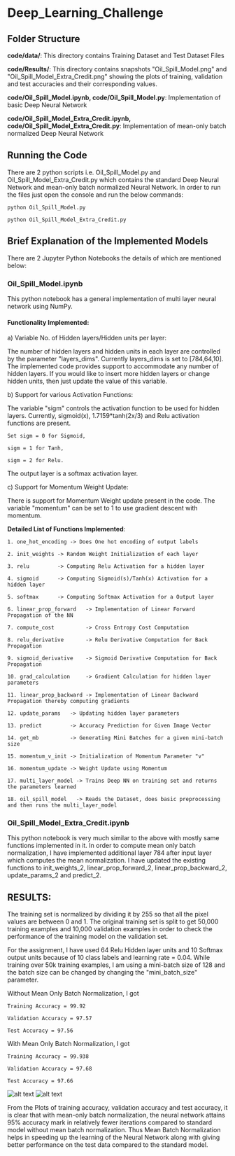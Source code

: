 # Deep_Learning_Challenge


## Folder Structure
**code/data/**: This directory contains Training Dataset and Test Dataset Files

**code/Results/**: This directory contains snapshots "Oil_Spill_Model.png" and "Oil_Spill_Model_Extra_Credit.png" showing the plots of training, validation 
and test accuracies and their corresponding values.


**code/Oil_Spill_Model.ipynb, code/Oil_Spill_Model.py**: Implementation of basic Deep Neural Network

**code/Oil_Spill_Model_Extra_Credit.ipynb, code/Oil_Spill_Model_Extra_Credit.py**: Implementation of mean-only batch normalized Deep Neural Network


## Running the Code
There are 2 python scripts i.e. Oil_Spill_Model.py and Oil_Spill_Model_Extra_Credit.py which contains the standard Deep Neural Network
and mean-only batch normalized Neural Network. In order to run the files just open the console and run the below commands:

	python Oil_Spill_Model.py

	python Oil_Spill_Model_Extra_Credit.py


## Brief Explanation of the Implemented Models
There are 2 Jupyter Python Notebooks the details of which are mentioned below:

### Oil_Spill_Model.ipynb

This python notebook has a general implementation of multi layer neural network using NumPy.

#### Functionality Implemented: 

a) Variable No. of Hidden layers/Hidden units per layer:

The number of hidden layers and hidden units in each layer are controlled by the parameter "layers_dims".
Currently layers_dims is set to [784,64,10].
The implemented code provides support to accommodate any number of hidden layers.
If you would like to insert more hidden layers or change hidden units, then just update the value of this variable.


b) Support for various Activation Functions:

The variable "sigm" controls the activation function to be used for hidden layers. Currently, sigmoid(x), 
1.7159*tanh(2x/3) and Relu activation functions are present. 

	Set sigm = 0 for Sigmoid,

	sigm = 1 for Tanh,
	
	sigm = 2 for Relu.
	
The output layer is a softmax activation layer.
	
c) Support for Momentum Weight Update:

There is support for Momentum Weight update present in the code. The variable "momentum" can be set to 1 to use 
gradient descent with momentum.


**Detailed List of Functions Implemented**: 

	1. one_hot_encoding -> Does One hot encoding of output labels 
	
	2. init_weights -> Random Weight Initialization of each layer
	
	3. relu         -> Computing Relu Activation for a hidden layer
	
	4. sigmoid      -> Computing Sigmoid(s)/Tanh(x) Activation for a hidden layer
	
	5. softmax      -> Computing Softmax Activation for a Output layer
	
	6. linear_prop_forward   -> Implementation of Linear Forward Propagation of the NN
	
	7. compute_cost          -> Cross Entropy Cost Computation 
	
	8. relu_derivative       -> Relu Derivative Computation for Back Propagation
	
	9. sigmoid_derivative    -> Sigmoid Derivative Computation for Back Propagation
	
	10. grad_calculation     -> Gradient Calculation for hidden layer parameters
	
	11. linear_prop_backward -> Implementation of Linear Backward Propagation thereby computing gradients
	
	12. update_params   -> Updating hidden layer parameters
	
	13. predict         -> Accuracy Prediction for Given Image Vector
	
	14. get_mb          -> Generating Mini Batches for a given mini-batch size
	
	15. momentum_v_init -> Initialization of Momentum Parameter "v"
	
	16. momentum_update -> Weight Update using Momentum
	
	17. multi_layer_model -> Trains Deep NN on training set and returns the parameters learned
	
	18. oil_spill_model   -> Reads the Dataset, does basic preprocessing and then runs the multi_layer_model
	

	
	
###	Oil_Spill_Model_Extra_Credit.ipynb
This python notebook is very much similar to the above with mostly same functions implemented in it. 
In order to compute mean only batch normalization, I have implemented additional layer 784 after input layer 
which computes the mean normalization. I have updated the existing functions to init_weights_2, linear_prop_forward_2,
linear_prop_backward_2, update_params_2 and predict_2.



## RESULTS:

The training set is normalized by dividing it by 255 so that all the pixel values are between 0 and 1.
The original training set is split to get 50,000 training examples and 10,000 validation examples in order to 
check the performance of the training model on the validation set. 

For the assignment, I have used 64 Relu Hidden layer units and 10 Softmax output units because of 10 class labels and learning rate = 0.04.
While training over 50k training examples, I am using a mini-batch size of 128 and the batch size can be changed by changing 
the "mini_batch_size" parameter. 


Without Mean Only Batch Normalization, I got

	Training Accuracy = 99.92
	
	Validation Accuracy = 97.57
	
	Test Accuracy = 97.56
	
	
With Mean Only Batch Normalization, I got

	Training Accuracy = 99.938
	
	Validation Accuracy = 97.68
	
	Test Accuracy = 97.66
	
![alt text](./code/Results/Oil_Spill_Model.PNG "Standard Deep NN")
![alt text](./code/Results/Oil_Spill_Model_Extra_Credit.PNG "Mean-Only Batch Normalized Deep NN")
	
From the Plots of training accuracy, validation accuracy and test accuracy, it is clear that with mean-only batch normalization, 
the neural network attains 95% accuracy mark in relatively fewer iterations compared to standard model without mean batch normalization.
Thus Mean Batch Normalization helps in speeding up the learning of the Neural Network along with giving better performance on the test
data compared to the standard model.